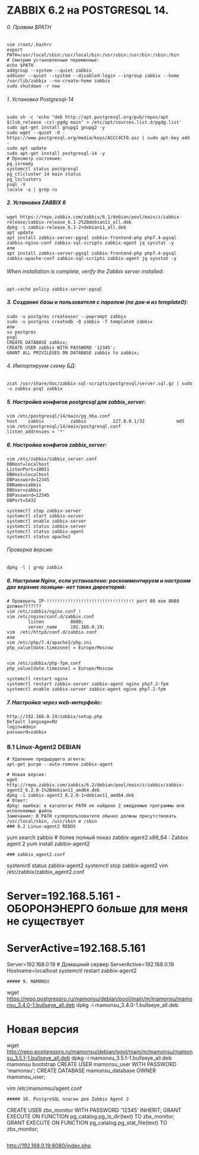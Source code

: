 # ZABBIX 6.2 на POSTGRESQL 14.

###### 0. Правим $PATH
```
vim /root/.bashrc
export PATH=/usr/local/sbin:/usr/local/bin:/usr/sbin:/usr/bin:/sbin:/bin
# Смотрим установленные переменные:
echo $PATH
addgroup --system --quiet zabbix
adduser --quiet --system --disabled-login --ingroup zabbix --home /var/lib/zabbix --no-create-home zabbix
sudo shutdown -r now
```
###### 1. Установка Postgresql-14
```
sudo sh -c 'echo "deb http://apt.postgresql.org/pub/repos/apt $(lsb_release -cs)-pgdg main" > /etc/apt/sources.list.d/pgdg.list'
sudo apt-get install gnupg1 gnupg2 -y
sudo wget --quiet -O - https://www.postgresql.org/media/keys/ACCC4CF8.asc | sudo apt-key add -
sudo apt update
sudo apt-get install postgresql-14 -y
# Просмотр состояния:
pg_isready
systemctl status postgresql
pg_ctlcluster 14 main status
pg_lsclusters
psql -V
locale -a | grep ru
```
##### 2. Установка ZABBIX 6
```
wget https://repo.zabbix.com/zabbix/6.1/debian/pool/main/z/zabbix-release/zabbix-release_6.1-2%2Bdebian11_all.deb
dpkg -i zabbix-release_6.1-2+debian11_all.deb
apt update
apt install zabbix-server-pgsql zabbix-frontend-php php7.4-pgsql zabbix-nginx-conf zabbix-sql-scripts zabbix-agent jq sysstat -y
или
apt install zabbix-server-pgsql zabbix-frontend-php php7.4-pgsql zabbix-apache-conf zabbix-sql-scripts zabbix-agent jq sysstat -y
```
###### When installation is complete, verify the Zabbix server installed:
```
apt-cache policy zabbix-server-pgsql
```
##### 3. Создание базы и пользователя с паролем (по док-и из template0):
```
sudo -u postgres createuser --pwprompt zabbix
sudo -u postgres createdb -O zabbix -T template0 zabbix
или
su postgres
psql
CREATE DATABASE zabbix;
CREATE USER zabbix WITH PASSWORD '12345';
GRANT ALL PRIVILEGES ON DATABASE zabbix to zabbix;
```
###### 4. Импортируем схему БД:
```
zcat /usr/share/doc/zabbix-sql-scripts/postgresql/server.sql.gz | sudo -u zabbix psql zabbix
```
##### 5. Настройка конфигов postgresql для zabbix_server:
```
vim /etc/postgresql/14/main/pg_hba.conf
host    zabbix          zabbix          127.0.0.1/32            md5
vim /etc/postgresql/14/main/postgresql.conf
listen_addresses = '*' 
```
##### 6. Настройка конфигов zabbix_server:
```
vim /etc/zabbix/zabbix_server.conf
DBHost=localhost
ListenPort=10051
DBHost=localhost
DBPassword=12345
DBName=zabbix
DBUser=zabbix
DBPassword=12345
DBPort=5432
```
```
systemctl stop zabbix-server
systemctl start zabbix-server
systemctl enable zabbix-server
systemctl status zabbix-server
systemctl status zabbix-agent
systemctl status apache2
```
###### Проверка версии:
```
dpkg -l | grep zabbix
```
##### 6. Настроим Nginx, если установлено: раскомментируем и настроим две верхние позиции- нет таких директорий:
```
# Проверить IP-!!!!!!!!!!!!!!!!!!!!!!!!!!!!!!!!! port 80 или 8080 должен???????
vim /etc/zabbix/nginx.conf !
vim /etc/nginx/conf.d/zabbix.conf
        listen          8080;
        server_name     192.168.0.19;
vim  /etc/httpd/conf.d/zabbix.conf
или
vim /etc/php/7.4/apache2/php.ini
php_value[date.timezone] = Europe/Moscow


vim /etc/zabbix/php-fpm.conf
php_value[date.timezone] = Europe/Moscow

systemctl restart nginx
systemctl restart zabbix-server zabbix-agent nginx php7.2-fpm
systemctl enable zabbix-server zabbix-agent nginx php7.2-fpm
```

##### 7. Настройка через web-интерфейс:
```
http://192.168.0.19/zabbix/setup.php
Default language=RU
login=Admin
password=zabbix
```
### 8.1 Linux-Agent2 DEBIAN
```
# Удаление предыдущего агента:
apt-get purge --auto-remove zabbix-agent

# Новая версия:
wget http://repo.zabbix.com/zabbix/6.2/debian/pool/main/z/zabbix/zabbix-agent2_6.2.0-1%2Bdebian11_amd64.deb
dpkg -i zabbix-agent2_6.2.0-1+debian11_amd64.deb
# Ответ:
dpkg: ошибка: в каталогах PATH не найдено 2 ожидаемые программы или исполняемых файла
Замечание: В PATH суперпользователя обычно должны присутствовать /usr/local/sbin, /usr/sbin и /sbin
### 8.2 Linux-agent2 REDOS
```
yum search zabbix  # более полный показ
zabbix-agent2.x86_64 : Zabbix agent 2
yum install zabbix-agent2
```
### zabbix_agent2.conf
```
systemctl status zabbix-agent2
systemctl stop zabbix-agent2
vim /etc/zabbix/zabbix_agent2.conf
# Server=192.168.5.161 - ОБОРОНЭНЕРГО больше для меня не существует
# ServerActive=192.168.5.161
Server=192.168.0.19  # Домашний сервер
ServerActive=192.168.0.19
Hostname=localhost
systemctl restart zabbix-agent2
```
##### 9. MAMONSU
```
wget https://repo.postgrespro.ru/mamonsu/debian/pool/main/m/mamonsu/mamonsu_3.4.0-1.bullseye_all.deb
dpkg -i mamonsu_3.4.0-1.bullseye_all.deb
# Новая версия
wget http://repo.postgrespro.ru/mamonsu/debian/pool/main/m/mamonsu/mamonsu_3.5.1-1.bullseye_all.deb
dpkg -i mamonsu_3.5.1-1.bullseye_all.deb
mamonsu bootstrap
CREATE USER mamonsu_user WITH PASSWORD 'mamonsu';
CREATE DATABASE mamonsu_database OWNER mamonsu_user;

vim /etc/mamomsu/agent.conf
```
##### 10. PostgreSQL плагин для Zabbix Agent 2
```
CREATE USER zbx_monitor WITH PASSWORD '12345' INHERIT;
GRANT EXECUTE ON FUNCTION pg_catalog.pg_ls_dir(text) TO zbx_monitor;
GRANT EXECUTE ON FUNCTION pg_catalog.pg_stat_file(text) TO zbx_monitor;
```
```
http://192.168.0.19:8080/index.php



```


















